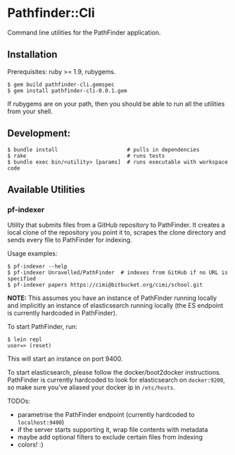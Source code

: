 # Pathfinder::Cli

Command line utilities for the PathFinder application.

## Installation

Prerequisites: ruby >= 1.9, rubygems.

    $ gem build pathfinder-cli.gemspec
    $ gem install pathfinder-cli-0.0.1.gem

If rubygems are on your path, then you should be able to run all the utilities from your shell.

## Development:

    $ bundle install                      # pulls in dependencies
    $ rake                                # runs tests
    $ bundle exec bin/<utility> [params]  # runs executable with workspace code

## Available Utilities

### pf-indexer

Utility that submits files from a GitHub repository to PathFinder. It creates a local clone of the repository you point it to, scrapes the clone directory and sends every file to PathFinder for indexing.

Usage examples:

    $ pf-indexer --help
    $ pf-indexer Unravelled/PathFinder  # indexes from GitHub if no URL is specified
    $ pf-indexer papers https://cimi@bitbucket.org/cimi/school.git

__NOTE:__ This assumes you have an instance of PathFinder running locally and implicitly an instance of elasticsearch running locally (the ES endpoint is currently hardcoded in PathFinder).

To start PathFinder, run:

    $ lein repl
    user=> (reset)

This will start an instance on port 9400.

To start elasticsearch, please follow the docker/boot2docker instructions. PathFinder is currently hardcoded to look for elasticsearch on `docker:9200`, so make sure you've aliased your docker ip in `/etc/hosts`.

TODOs:

* parametrise the PathFinder endpoint (currently hardcoded to `localhost:9400`)
* if the server starts supporting it, wrap file contents with metadata
* maybe add optional filters to exclude certain files from indexing
* colors! :)
